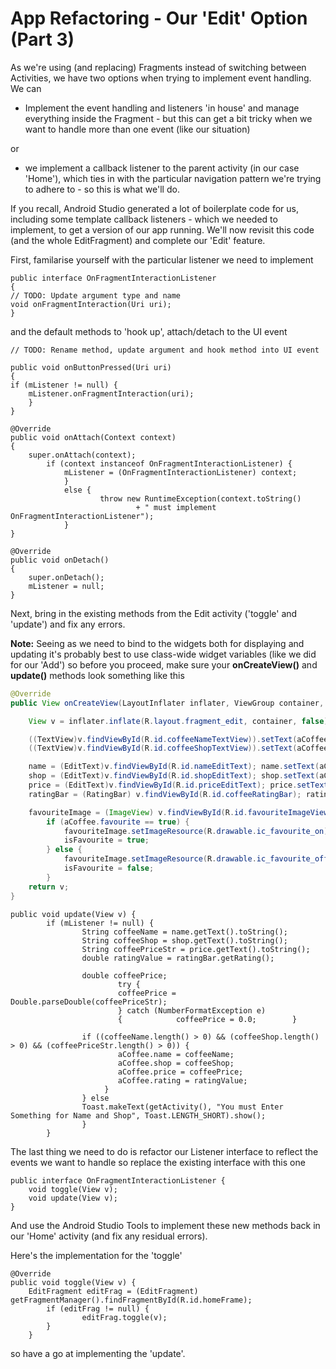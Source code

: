 # App Refactoring - Our 'Edit' Option \(Part 3\)

As we're using \(and replacing\) Fragments instead of switching between Activities, we have two options when trying to implement event handling.  We can

* Implement the event handling and listeners 'in house' and manage everything inside the Fragment - but this can get a bit tricky when we want to handle more than one event \(like our situation\)

or

* we implement a callback listener to the parent activity \(in our case 'Home'\), which ties in with the particular navigation pattern we're trying to adhere to - so this is what we'll do.

If you recall, Android Studio generated a lot of boilerplate code for us, including some template callback listeners - which we needed to implement, to get a version of our app running. We'll now revisit this code \(and the whole EditFragment\) and complete our 'Edit' feature.

First, familarise yourself with the particular listener we need to implement

```
public interface OnFragmentInteractionListener 
{    
// TODO: Update argument type and name    
void onFragmentInteraction(Uri uri);
}
```

and the default methods to 'hook up', attach\/detach to the UI event

```
// TODO: Rename method, update argument and hook method into UI event

public void onButtonPressed(Uri uri) 
{    
if (mListener != null) {        
    mListener.onFragmentInteraction(uri);    
    }
}

@Override
public void onAttach(Context context) 
{    
    super.onAttach(context);    
        if (context instanceof OnFragmentInteractionListener) {        
            mListener = (OnFragmentInteractionListener) context;    
            } 
            else {        
                    throw new RuntimeException(context.toString()                
                            + " must implement OnFragmentInteractionListener");    
            }
}

@Override
public void onDetach() 
{    
    super.onDetach();    
    mListener = null;
}
```

Next, bring in the existing methods from the Edit activity \('toggle' and 'update'\) and fix any errors.

**Note:** Seeing as we need to bind to the widgets both for displaying and updating it's probably best to use class-wide widget variables \(like we did for our 'Add'\) so before you proceed, make sure your **onCreateView\(\)** and **update\(\)** methods look something like this

```java
@Override
public View onCreateView(LayoutInflater inflater, ViewGroup container, Bundle savedInstanceState) { 

    View v = inflater.inflate(R.layout.fragment_edit, container, false); 

    ((TextView)v.findViewById(R.id.coffeeNameTextView)).setText(aCoffee.name); 
    ((TextView)v.findViewById(R.id.coffeeShopTextView)).setText(aCoffee.shop); 

    name = (EditText)v.findViewById(R.id.nameEditText); name.setText(aCoffee.name); 
    shop = (EditText)v.findViewById(R.id.shopEditText); shop.setText(aCoffee.shop); 
    price = (EditText)v.findViewById(R.id.priceEditText); price.setText(""+aCoffee.price); 
    ratingBar = (RatingBar) v.findViewById(R.id.coffeeRatingBar); ratingBar.setRating((float)aCoffee.rating); 

    favouriteImage = (ImageView) v.findViewById(R.id.favouriteImageView); 
        if (aCoffee.favourite == true) { 
            favouriteImage.setImageResource(R.drawable.ic_favourite_on); 
            isFavourite = true; 
        } else { 
            favouriteImage.setImageResource(R.drawable.ic_favourite_off); 
            isFavourite = false; 
        } 
    return v;
}
```

```
public void update(View v) {    
        if (mListener != null) {        
                String coffeeName = name.getText().toString();        
                String coffeeShop = shop.getText().toString();        
                String coffeePriceStr = price.getText().toString();        
                double ratingValue = ratingBar.getRating();        

                double coffeePrice;        
                        try {            
                        coffeePrice = Double.parseDouble(coffeePriceStr);        
                        } catch (NumberFormatException e) 
                        {            coffeePrice = 0.0;        }        

                if ((coffeeName.length() > 0) && (coffeeShop.length() > 0) && (coffeePriceStr.length() > 0)) {            
                        aCoffee.name = coffeeName;            
                        aCoffee.shop = coffeeShop;            
                        aCoffee.price = coffeePrice;            
                        aCoffee.rating = ratingValue;           
                     }        
                } else            
                Toast.makeText(getActivity(), "You must Enter Something for Name and Shop", Toast.LENGTH_SHORT).show();    
                }
        }
```

The last thing we need to do is refactor our Listener interface to reflect the events we want to handle so replace the existing interface with this one

```
public interface OnFragmentInteractionListener {    
    void toggle(View v);    
    void update(View v);
}
```

And use the Android Studio Tools to implement these new methods back in our 'Home' activity \(and fix any residual errors\).

Here's the implementation for the 'toggle'

```
@Override
public void toggle(View v) {    
    EditFragment editFrag = (EditFragment) getFragmentManager().findFragmentById(R.id.homeFrame);    
        if (editFrag != null) {        
                editFrag.toggle(v);    
        }
    }
```

so have a go at implementing the 'update'. 

